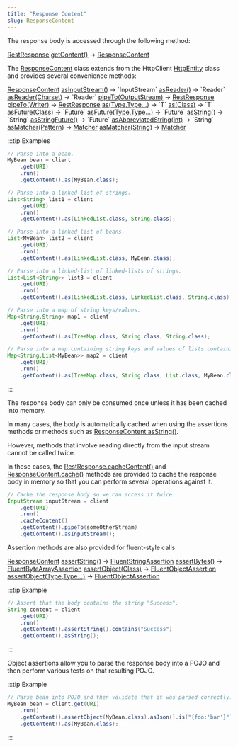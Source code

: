 ```yaml
---
title: "Response Content"
slug: ResponseContent
---
```


The response body is accessed through the following method:

<tree>
<node-0><java-class><a href="/site/apidocs/org/apache/juneau/rest/client/RestResponse.html" target="_blank">RestResponse</a></java-class></node-0>
<node-1><java-method><a href="/site/apidocs/org/apache/juneau/rest/client/RestResponse.html#getContent()" target="_blank">getContent()</a></java-method> → <a href="/site/apidocs/org/apache/juneau/rest/client/ResponseContent.html" target="_blank">ResponseContent</a></node-1>
</tree>

The <a href="/site/apidocs/org/apache/juneau/rest/client/ResponseContent.html" target="_blank">ResponseContent</a> class extends from the HttpClient <a href="https://hc.apache.org/httpcomponents-core-4.4.x/current/httpcore/apidocs/org/apache/http/HttpEntity.html" target="_blank">HttpEntity</a> class and provides several convenience methods:

<tree>
<node-0><java-class><a href="/site/apidocs/org/apache/juneau/rest/client/ResponseContent.html" target="_blank">ResponseContent</a></java-class></node-0>
<node-1><java-method><a href="/site/apidocs/org/apache/juneau/rest/client/ResponseContent.html#asInputStream()" target="_blank">asInputStream()</a></java-method> → `InputStream`</node-1>
<node-1><java-method><a href="/site/apidocs/org/apache/juneau/rest/client/ResponseContent.html#asReader()" target="_blank">asReader()</a></java-method> → `Reader`</node-1>
<node-1><java-method><a href="/site/apidocs/org/apache/juneau/rest/client/ResponseContent.html#asReader()" target="_blank">asReader(Charset)</a></java-method> → `Reader`</node-1>
<node-1><java-method><a href="/site/apidocs/org/apache/juneau/rest/client/ResponseContent.html#pipeTo(java.io.OutputStream)" target="_blank">pipeTo(OutputStream)</a></java-method> → <a href="/site/apidocs/org/apache/juneau/rest/client/RestResponse.html" target="_blank">RestResponse</a></node-1>
<node-1><java-method><a href="/site/apidocs/org/apache/juneau/rest/client/ResponseContent.html#pipeTo(java.io.OutputStream)" target="_blank">pipeTo(Writer)</a></java-method> → <a href="/site/apidocs/org/apache/juneau/rest/client/RestResponse.html" target="_blank">RestResponse</a></node-1>
<node-1><java-method><a href="/site/apidocs/org/apache/juneau/rest/client/ResponseContent.html#as(java.lang.Class)" target="_blank">as(Type,Type...)</a></java-method> → `T`</node-1>
<node-1><java-method><a href="/site/apidocs/org/apache/juneau/rest/client/ResponseContent.html#as(java.lang.Class)" target="_blank">as(Class)</a></java-method> → `T`</node-1>
<node-1><java-method><a href="/site/apidocs/org/apache/juneau/rest/client/ResponseContent.html#asFuture(java.lang.Class)" target="_blank">asFuture(Class)</a></java-method> → `Future<T>`</node-1>
<node-1><java-method><a href="/site/apidocs/org/apache/juneau/rest/client/ResponseContent.html#asFuture(java.lang.Class)" target="_blank">asFuture(Type,Type...)</a></java-method> → `Future<T>`</node-1>
<node-1><java-method><a href="/site/apidocs/org/apache/juneau/rest/client/ResponseContent.html#asString()" target="_blank">asString()</a></java-method> → `String`</node-1>
<node-1><java-method><a href="/site/apidocs/org/apache/juneau/rest/client/ResponseContent.html#asStringFuture()" target="_blank">asStringFuture()</a></java-method> → `Future<String>`</node-1>
<node-1><java-method><a href="/site/apidocs/org/apache/juneau/rest/client/ResponseContent.html#asAbbreviatedString(int)" target="_blank">asAbbreviatedString(int)</a></java-method> → `String`</node-1>
<node-1><java-method><a href="/site/apidocs/org/apache/juneau/rest/client/ResponseContent.html#asMatcher(java.lang.String)" target="_blank">asMatcher(Pattern)</a></java-method> → <a href="https://docs.oracle.com/en/java/javase/17/docs/api/java.base/java/util/regex/Matcher.html" target="_blank">Matcher</a></node-1>
<node-1><java-method><a href="/site/apidocs/org/apache/juneau/rest/client/ResponseContent.html#asMatcher(java.lang.String)" target="_blank">asMatcher(String)</a></java-method> → <a href="https://docs.oracle.com/en/java/javase/17/docs/api/java.base/java/util/regex/Matcher.html" target="_blank">Matcher</a></node-1>
</tree>

:::tip Examples
```java
// Parse into a bean.
MyBean bean = client
    .get(URI)
    .run()
    .getContent().as(MyBean.class);

// Parse into a linked-list of strings.
List<String> list1 = client
    .get(URI)
    .run()
    .getContent().as(LinkedList.class, String.class);

// Parse into a linked-list of beans.
List<MyBean> list2 = client
    .get(URI)
    .run()
    .getContent().as(LinkedList.class, MyBean.class);

// Parse into a linked-list of linked-lists of strings.
List<List<String>> list3 = client
    .get(URI)
    .run()
    .getContent().as(LinkedList.class, LinkedList.class, String.class);

// Parse into a map of string keys/values.
Map<String,String> map1 = client
    .get(URI)
    .run()
    .getContent().as(TreeMap.class, String.class, String.class);

// Parse into a map containing string keys and values of lists containing beans.
Map<String,List<MyBean>> map2 = client
    .get(URI)
    .run()
    .getContent().as(TreeMap.class, String.class, List.class, MyBean.class);
```
:::

The response body can only be consumed once unless it has been cached into memory.  

In many cases, the body is automatically cached when using the assertions methods or methods such as <a href="/site/apidocs/org/apache/juneau/rest/client/ResponseContent.html#asString()" target="_blank">ResponseContent.asString()</a>.

However, methods that involve reading directly from the input stream cannot be called twice.

In these cases, the <a href="/site/apidocs/org/apache/juneau/rest/client/RestResponse.html#cacheContent()" target="_blank">RestResponse.cacheContent()</a> and <a href="/site/apidocs/org/apache/juneau/rest/client/ResponseContent.html#cache()" target="_blank">ResponseContent.cache()</a> methods are provided to cache the response body in memory so that you can perform several operations against it.

```java
// Cache the response body so we can access it twice.
InputStream inputStream = client
    .get(URI)
    .run()
    .cacheContent()
    .getContent().pipeTo(someOtherStream)
    .getContent().asInputStream();
```

Assertion methods are also provided for fluent-style calls:

<tree>
<node-0><java-class><a href="/site/apidocs/org/apache/juneau/rest/client/ResponseContent.html" target="_blank">ResponseContent</a></java-class></node-0>
<node-1><java-method><a href="/site/apidocs/org/apache/juneau/rest/client/ResponseContent.html#assertString()" target="_blank">assertString()</a></java-method> → <a href="/site/apidocs/org/apache/juneau/assertions/FluentStringAssertion.html" target="_blank">FluentStringAssertion</a></node-1>
<node-1><java-method><a href="/site/apidocs/org/apache/juneau/rest/client/ResponseContent.html#assertBytes()" target="_blank">assertBytes()</a></java-method> → <a href="/site/apidocs/org/apache/juneau/assertions/FluentByteArrayAssertion.html" target="_blank">FluentByteArrayAssertion</a></node-1>
<node-1><java-method><a href="/site/apidocs/org/apache/juneau/rest/client/ResponseContent.html#assertObject(java.lang.Class)" target="_blank">assertObject(Class)</a></java-method> → <a href="/site/apidocs/org/apache/juneau/assertions/FluentObjectAssertion.html" target="_blank">FluentObjectAssertion</a></node-1>
<node-1><java-method><a href="/site/apidocs/org/apache/juneau/rest/client/ResponseContent.html#assertObject(java.lang.Class)" target="_blank">assertObject(Type,Type...)</a></java-method> → <a href="/site/apidocs/org/apache/juneau/assertions/FluentObjectAssertion.html" target="_blank">FluentObjectAssertion</a></node-1>
</tree>

:::tip Example
```java
// Assert that the body contains the string "Success".
String content = client
    .get(URI)
    .run()
    .getContent().assertString().contains("Success")
    .getContent().asString();
```
:::

Object assertions allow you to parse the response body into a POJO and then perform various tests on that resulting
POJO.

:::tip Example
```java
// Parse bean into POJO and then validate that it was parsed correctly.
MyBean bean = client.get(URI)
    .run()
    .getContent().assertObject(MyBean.class).asJson().is("{foo:'bar'}")
    .getContent().as(MyBean.class);
```
:::
